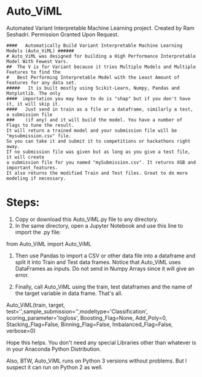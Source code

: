 # Auto_ViML
Automated Variant Interpretable Machine Learning project. Created by Ram Seshadri. Permission Granted Upon Request.

    ####   Automatically Build Variant Interpretable Machine Learning Models (Auto_ViML) ######
    # Auto_ViML was designed for building a High Performance Interpretable Model With Fewest Vars. 
    ##  The V is for Variant because it tries Multiple Models and Multiple Features to find the
    #   Best Performing Interpretable Model with the Least Amount of Features for any data set.
    #####   It is built mostly using Scikit-Learn, Numpy, Pandas and Matplotlib. The only
    ####  importation you may have to do is "shap" but if you don't have it, it will skip it.
    ####   Just send in train as a file or a dataframe, similarly a test, a submission file 
    ###    (if any) and it will build the model. You have a number of Flags to tune the result.
    It will return a trained model and your submission file will be "mysubmission.csv" file. 
    So you can take it and submit it to competitions or hackathons right away.
    If no submission file was given but as long as you give a test file, it will create
    a submission file for you named "mySubmission.csv". It returns XGB and important_features.
    It also returns the modified Train and Test files. Great to do more modeling if necessary.

# Steps:
1. Copy or download this Auto_ViML.py file to any directory. 
1. In the same directory, open a Jupyter Notebook and use this line to import the .py file:

from Auto_ViML import Auto_ViML

1. Then use Pandas to import a CSV or other data file into a dataframe and split it into Train and Test data frames. Notice that Auto_ViML uses DataFrames as inputs. Do not send in Numpy Arrays since it will give an error.

1. Finally, call Auto_ViML using the train, test dataframes and the name of the target variable in data frame. That's all.

Auto_ViML(train, target, test='',sample_submission='',modeltype='Classification',
            scoring_parameter='logloss', Boosting_Flag=None,
            Add_Poly=0, Stacking_Flag=False, Binning_Flag=False,
              Imbalanced_Flag=False, verbose=0)
              
Hope this helps. You don't need any special Libraries other than whatever is in your Anaconda Python Distribution. 

Also, BTW, Auto_ViML runs on Python 3 versions without problems. But I suspect it can run on Python 2 as well.
